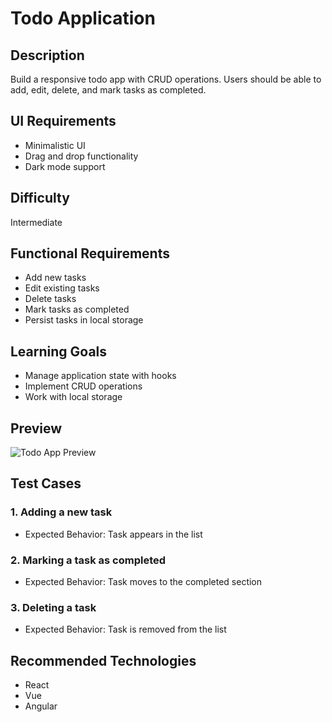 # Todo Application

## Description
Build a responsive todo app with CRUD operations. Users should be able to add, edit, delete, and mark tasks as completed.

## UI Requirements
- Minimalistic UI
- Drag and drop functionality
- Dark mode support

## Difficulty
Intermediate

## Functional Requirements
- Add new tasks
- Edit existing tasks
- Delete tasks
- Mark tasks as completed
- Persist tasks in local storage

## Learning Goals
- Manage application state with hooks
- Implement CRUD operations
- Work with local storage

## Preview
![Todo App Preview](https://i.ibb.co/MDvnLvL/Screenshot-from-2024-12-15-20-55-26.png)

## Test Cases

### 1. Adding a new task
- Expected Behavior: Task appears in the list

### 2. Marking a task as completed
- Expected Behavior: Task moves to the completed section

### 3. Deleting a task
- Expected Behavior: Task is removed from the list

## Recommended Technologies
- React
- Vue
- Angular